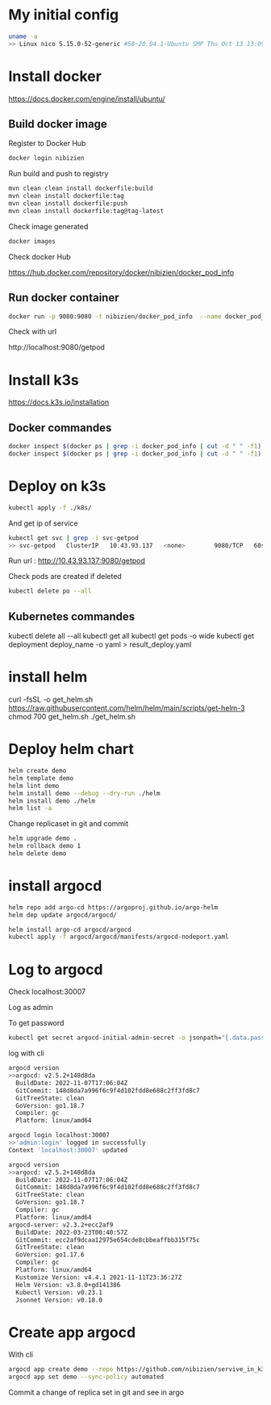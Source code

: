 # My initial config

```bash
uname -a
>> Linux nico 5.15.0-52-generic #58~20.04.1-Ubuntu SMP Thu Oct 13 13:09:46 UTC 2022 x86_64 x86_64 x86_64 GNU/Linux

```

# Install docker

https://docs.docker.com/engine/install/ubuntu/

## Build docker image

Register to Docker Hub

```bash
docker login nibizien
```
Run build and push to registry

```bash
mvn clean clean install dockerfile:build
mvn clean install dockerfile:tag
mvn clean install dockerfile:push
mvn clean install dockerfile:tag@tag-latest
```

Check image generated

```bash
docker images
```
Check docker Hub

https://hub.docker.com/repository/docker/nibizien/docker_pod_info


## Run docker container

```bash
docker run -p 9080:9080 -t nibizien/docker_pod_info  --name docker_pod_info
```
Check with url

http://localhost:9080/getpod

# Install k3s

https://docs.k3s.io/installation

## Docker commandes

```bash
docker inspect $(docker ps | grep -i docker_pod_info | cut -d " " -f1) | grep -i IPAddress
docker inspect $(docker ps | grep -i docker_pod_info | cut -d " " -f1) | grep -i hostname
```

# Deploy on k3s

```bash
kubectl apply -f ./k8s/
```

And get ip of service
```bash
kubectl get svc | grep -i svc-getpod
>> svc-getpod   ClusterIP   10.43.93.137   <none>        9080/TCP   60s
```

Run url : http://10.43.93.137:9080/getpod

Check pods are created if deleted

```bash
kubectl delete po --all
```


## Kubernetes commandes

kubectl delete all --all
kubectl get all
kubectl get pods -o wide
kubectl get deployment deploy_name -o yaml > result_deploy.yaml


# install helm
curl -fsSL -o get_helm.sh https://raw.githubusercontent.com/helm/helm/main/scripts/get-helm-3
chmod 700 get_helm.sh
./get_helm.sh

# Deploy helm chart

```bash
helm create demo
helm template demo
helm lint demo
helm install demo --debug --dry-run ./helm
helm install demo ./helm
helm list -a
```

Change replicaset in git and commit

```bash
helm upgrade demo .
helm rollback demo 1
helm delete demo
```

# install argocd

```bash
helm repo add argo-cd https://argoproj.github.io/argo-helm
helm dep update argocd/argocd/
```

```bash
helm install argo-cd argocd/argocd
kubectl apply -f argocd/argocd/manifests/argocd-nodeport.yaml
```

# Log to argocd
Check
localhost:30007

Log as admin

To get password
```bash
kubectl get secret argocd-initial-admin-secret -o jsonpath="{.data.password}" | base64 -d
```

log with cli
```bash
argocd version
>>argocd: v2.5.2+148d8da
  BuildDate: 2022-11-07T17:06:04Z
  GitCommit: 148d8da7a996f6c9f4d102fdd8e688c2ff3fd8c7
  GitTreeState: clean
  GoVersion: go1.18.7
  Compiler: gc
  Platform: linux/amd64
```

```bash
argocd login localhost:30007
>>'admin:login' logged in successfully
Context 'localhost:30007' updated
```

```bash
argocd version
>>argocd: v2.5.2+148d8da
  BuildDate: 2022-11-07T17:06:04Z
  GitCommit: 148d8da7a996f6c9f4d102fdd8e688c2ff3fd8c7
  GitTreeState: clean
  GoVersion: go1.18.7
  Compiler: gc
  Platform: linux/amd64
argocd-server: v2.3.2+ecc2af9
  BuildDate: 2022-03-23T00:40:57Z
  GitCommit: ecc2af9dcaa12975e654cde8cbbeaffbb315f75c
  GitTreeState: clean
  GoVersion: go1.17.6
  Compiler: gc
  Platform: linux/amd64
  Kustomize Version: v4.4.1 2021-11-11T23:36:27Z
  Helm Version: v3.8.0+gd141386
  Kubectl Version: v0.23.1
  Jsonnet Version: v0.18.0
```


# Create app argocd

With cli 

```bash
argocd app create demo --repo https://github.com/nibizien/servive_in_k3s.git --path helm --dest-namespace default --dest-server https://kubernetes.default.svc
argocd app set demo --sync-policy automated
```

Commit a change of replica set in git and see in argo
